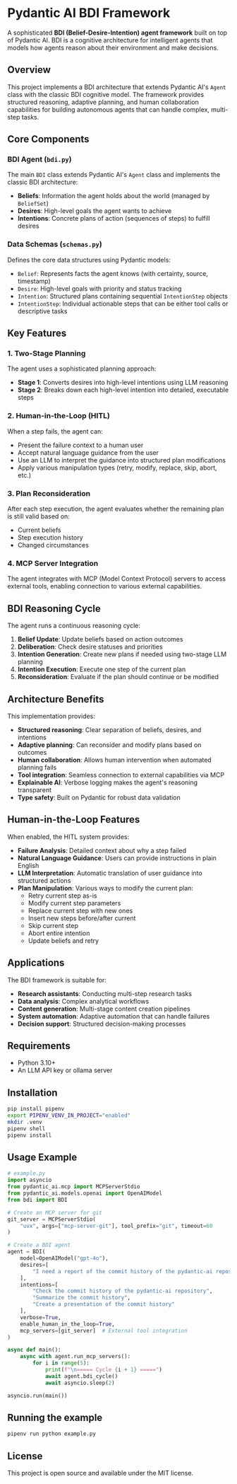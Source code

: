 # Pydantic AI BDI Framework

A sophisticated **BDI (Belief-Desire-Intention) agent framework** built on top of Pydantic AI. BDI is a cognitive architecture for intelligent agents that models how agents reason about their environment and make decisions.

## Overview

This project implements a BDI architecture that extends Pydantic AI's `Agent` class with the classic BDI cognitive model. The framework provides structured reasoning, adaptive planning, and human collaboration capabilities for building autonomous agents that can handle complex, multi-step tasks.

## Core Components

### BDI Agent (`bdi.py`)
The main `BDI` class extends Pydantic AI's `Agent` class and implements the classic BDI architecture:
- **Beliefs**: Information the agent holds about the world (managed by `BeliefSet`)
- **Desires**: High-level goals the agent wants to achieve  
- **Intentions**: Concrete plans of action (sequences of steps) to fulfill desires

### Data Schemas (`schemas.py`)
Defines the core data structures using Pydantic models:
- `Belief`: Represents facts the agent knows (with certainty, source, timestamp)
- `Desire`: High-level goals with priority and status tracking
- `Intention`: Structured plans containing sequential `IntentionStep` objects
- `IntentionStep`: Individual actionable steps that can be either tool calls or descriptive tasks

## Key Features

### 1. Two-Stage Planning
The agent uses a sophisticated planning approach:
- **Stage 1**: Converts desires into high-level intentions using LLM reasoning
- **Stage 2**: Breaks down each high-level intention into detailed, executable steps

### 2. Human-in-the-Loop (HITL)
When a step fails, the agent can:
- Present the failure context to a human user
- Accept natural language guidance from the user
- Use an LLM to interpret the guidance into structured plan modifications
- Apply various manipulation types (retry, modify, replace, skip, abort, etc.)

### 3. Plan Reconsideration
After each step execution, the agent evaluates whether the remaining plan is still valid based on:
- Current beliefs
- Step execution history
- Changed circumstances

### 4. MCP Server Integration
The agent integrates with MCP (Model Context Protocol) servers to access external tools, enabling connection to various external capabilities.

## BDI Reasoning Cycle

The agent runs a continuous reasoning cycle:

1. **Belief Update**: Update beliefs based on action outcomes
2. **Deliberation**: Check desire statuses and priorities
3. **Intention Generation**: Create new plans if needed using two-stage LLM planning
4. **Intention Execution**: Execute one step of the current plan
5. **Reconsideration**: Evaluate if the plan should continue or be modified

## Architecture Benefits

This implementation provides:

- **Structured reasoning**: Clear separation of beliefs, desires, and intentions
- **Adaptive planning**: Can reconsider and modify plans based on outcomes
- **Human collaboration**: Allows human intervention when automated planning fails
- **Tool integration**: Seamless connection to external capabilities via MCP
- **Explainable AI**: Verbose logging makes the agent's reasoning transparent
- **Type safety**: Built on Pydantic for robust data validation

## Human-in-the-Loop Features

When enabled, the HITL system provides:
- **Failure Analysis**: Detailed context about why a step failed
- **Natural Language Guidance**: Users can provide instructions in plain English
- **LLM Interpretation**: Automatic translation of user guidance into structured actions
- **Plan Manipulation**: Various ways to modify the current plan:
  - Retry current step as-is
  - Modify current step parameters
  - Replace current step with new ones
  - Insert new steps before/after current
  - Skip current step
  - Abort entire intention
  - Update beliefs and retry

## Applications

The BDI framework is suitable for:

- **Research assistants**: Conducting multi-step research tasks
- **Data analysis**: Complex analytical workflows
- **Content generation**: Multi-stage content creation pipelines
- **System automation**: Adaptive automation that can handle failures
- **Decision support**: Structured decision-making processes

## Requirements

- Python 3.10+
- An LLM API key or ollama server

## Installation

```bash
pip install pipenv
export PIPENV_VENV_IN_PROJECT="enabled"
mkdir .venv
pipenv shell
pipenv install
```

## Usage Example

```python
# example.py
import asyncio
from pydantic_ai.mcp import MCPServerStdio
from pydantic_ai.models.openai import OpenAIModel
from bdi import BDI

# Create an MCP server for git
git_server = MCPServerStdio(
    "uvx", args=["mcp-server-git"], tool_prefix="git", timeout=60
)

# Create a BDI agent
agent = BDI(
    model=OpenAIModel("gpt-4o"),
    desires=[
        "I need a report of the commit history of the pydantic-ai repository"
    ],
    intentions=[
        "Check the commit history of the pydantic-ai repository",
        "Summarize the commit history",
        "Create a presentation of the commit history"
    ],
    verbose=True,
    enable_human_in_the_loop=True,
    mcp_servers=[git_server]  # External tool integration
)

async def main():
    async with agent.run_mcp_servers():
        for i in range(5):
            print(f"\n===== Cycle {i + 1} =====")
            await agent.bdi_cycle()
            await asyncio.sleep(2)

asyncio.run(main())
```
## Running the example

```bash
pipenv run python example.py
```

## License

This project is open source and available under the MIT license.

